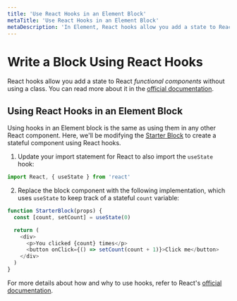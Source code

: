 ```yaml
---
title: 'Use React Hooks in an Element Block'
metaTitle: 'Use React Hooks in an Element Block'
metaDescription: 'In Element, React hooks allow you add a state to React functional components without using a class.'
---
```


# Write a Block Using React Hooks

React hooks allow you add a state to React _functional components_ without using a class. You can read more about it in the [official documentation](https://reactjs.org/docs/hooks-intro.html).

## Using React Hooks in an Element Block

Using hooks in an Element block is the same as using them in any other React component. Here, we'll be modifying the [Starter Block](https://github.com/volusion/element-BlockStarter/blob/master/src/Block.js) to create a stateful component using React hooks.

1. Update your import statement for React to also import the `useState` hook:

```javascript
import React, { useState } from 'react'
```

2. Replace the block component with the following implementation, which uses `useState` to keep track of a stateful `count` variable:

```javascript
function StarterBlock(props) {
  const [count, setCount] = useState(0)

  return (
    <div>
      <p>You clicked {count} times</p>
      <button onClick={() => setCount(count + 1)}>Click me</button>
    </div>
  )
}
```

For more details about how and why to use hooks, refer to React's [official documentation](https://reactjs.org/docs/hooks-intro.html).
